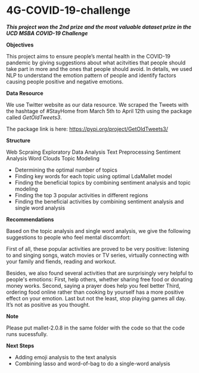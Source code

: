 # 4G-COVID-19-challenge

***This project won the 2nd prize and the most valuable dataset prize in the UCD MSBA COVID-19 Challenge***

**Objectives**

This project aims to ensure people’s mental health in the COVID-19 pandemic by giving suggestions about what acitvities that people should take part in more and the ones that people should avoid. In details, we used NLP to understand the emotion pattern of people and identify factors causing people positive and negative emotions.

**Data Resource**

We use Twitter website as our data resource. We scraped the Tweets with the hashtage of #StayHome from March 5th to April 12th using the package called *GetOldTweets3*.

The package link is here: https://pypi.org/project/GetOldTweets3/

**Structure**

Web Scpraing
Exploratory Data Analysis
Text Preprocessing
Sentiment Analysis
Word Clouds
Topic Modeling
- Determining the optimal number of topics
- Finding key words for each topic using optimal LdaMallet model
- Finding the beneficial topics by combining sentiment analysis and topic modeling
- Finding the top 3 popular activities in different regions
- Finding the beneficial activities by combining sentiment analysis and single word analysis

**Recommendations**

Based on the topic analysis and single word analysis, we give the following suggestions to people who feel mental discomfort: 

First of all, these popular activities are proved to be very positive: listening to and singing songs, watch movies or TV series, virtually connecting with your family and fiends, reading and workout.

Besides, we also found several activities that are surprisingly very helpful to people's emotions:
First, help others, whether sharing free food or donating money works.
Second, saying a prayer does help you feel better
Third, ordering food online rather than cooking by yourself has a more positive effect on your emotion.
Last but not the least, stop playing games all day. It’s not as positive as you thought.

**Note**

Please put mallet-2.0.8 in the same folder with the code so that the code runs sucessfully.

**Next Steps**
- Adding emoji analysis to the text analysis
- Combining lasso and word-of-bag to do a single-word analysis
